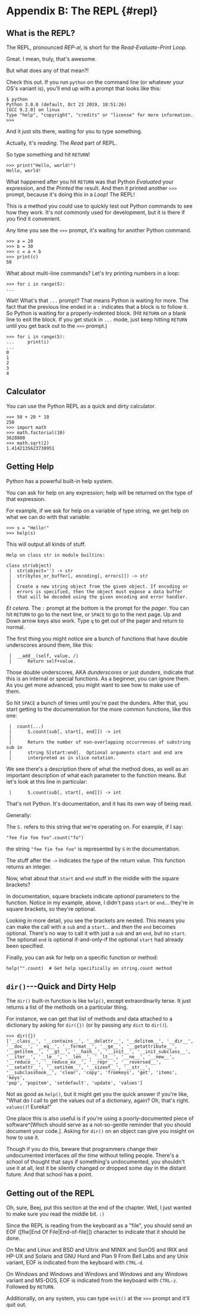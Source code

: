 # Appendix B: The REPL {#repl}

## What is the REPL?

The REPL, pronounced _REP-əl_, is short for the _Read-Evaluate-Print
Loop_.

Great. I mean, truly, that's awesome.

But what does any of that mean?!

Check this out. If you run `python` on the command line (or whatever
your OS's variant is), you'll end up with a prompt that looks like this:

```
$ python
Python 3.8.0 (default, Oct 23 2019, 18:51:26) 
[GCC 9.2.0] on linux
Type "help", "copyright", "credits" or "license" for more information.
>>>
```

And it just sits there, waiting for you to type something.

Actually, it's _reading_. The _Read_ part of REPL.

So type something and hit `RETURN`!

``` {.py}
>>> print("Hello, world!")
Hello, world!
```

What happened after you hit `RETURN` was that Python _Evaluated_ your
expression, and the _Printed_ the result. And then it printed another
`>>>` prompt, because it's doing this in a _Loop_! The REPL!

This is a method you could use to quickly test out Python commands to
see how they work. It's not commonly used for development, but it is
there if you find it convenient.

Any time you see the `>>>` prompt, it's waiting for another Python
command.

``` {.py}
>>> a = 20
>>> b = 30
>>> c = a + b
>>> print(c)
50
```

What about multi-line commands? Let's try printing numbers in a loop:

``` {.py}
>>> for i in range(5):
...
```

Wait! What's that `...` prompt? That means Python is waiting for more.
The fact that the previous line ended in a `:` indicates that a block is
to follow it. So Python is waiting for a properly-indented block. (Hit
`RETURN` on a blank line to exit the block. If you get stuck in `...`
mode, just keep hitting `RETURN` until you get back out to the `>>>`
prompt.)

``` {.py}
>>> for i in range(5):
...     print(i)
... 
0
1
2
3
4
```

## Calculator

You can use the Python REPL as a quick and dirty calculator.

``` {.py}
>>> 50 + 20 * 10
250
>>> import math
>>> math.factorial(10)
3628800
>>> math.sqrt(2)
1.4142135623730951
```

## Getting Help

Python has a powerful built-in help system.

You can ask for help on any expression; help will be returned on the
type of that expression.

For example, if we ask for help on a variable of type string, we get
help on what we can do with that variable:

``` {.py}
>>> s = "Hello!"
>>> help(s)
```

This will output all kinds of stuff.

```
Help on class str in module builtins:

class str(object)
 |  str(object='') -> str
 |  str(bytes_or_buffer[, encoding[, errors]]) -> str
 |  
 |  Create a new string object from the given object. If encoding or
 |  errors is specified, then the object must expose a data buffer
 |  that will be decoded using the given encoding and error handler.
```

_Et cetera_. The `:` prompt at the bottom is the prompt for the _pager_.
You can hit `RETURN` to go to the next line, or `SPACE` to go to the
next page. Up and Down arrow keys also work. Type `q` to get out of the
pager and return to normal.

The first thing you might notice are a bunch of functions that have
double underscores around them, like this:

```
 |  __add__(self, value, /)
 |      Return self+value.
```

Those double underscores, AKA _dunderscores_ or just _dunders_, indicate
that this is an internal or special functions. As a beginner, you can
ignore them. As you get more advanced, you might want to see how to make
use of them.

So hit `SPACE` a bunch of times until you're past the dunders. After
that, you start getting to the documentation for the more common
functions, like this one:

```
 |  count(...)
 |      S.count(sub[, start[, end]]) -> int
 |      
 |      Return the number of non-overlapping occurrences of substring sub in
 |      string S[start:end].  Optional arguments start and end are
 |      interpreted as in slice notation.
```

We see there's a description there of what the method does, as well as
an important description of what each parameter to the function means.
But let's look at this line in particular:

```
 |      S.count(sub[, start[, end]]) -> int
```

That's not Python. It's documentation, and it has its own way of being
read.

Generally:

The `S.` refers to this string that we're operating on. For example, if
I say:

``` {.py}
"fee fie foe foo".count("fo")
```

the string `"fee fie foe foo"` is represented by `S` in the documentation.

The stuff after the `->` indicates the type of the return value. This
function returns an integer.

Now, what about that `start` and `end` stuff in the middle with the
square brackets?

In documentation, square brackets indicate _optional_ parameters to the
function. Notice in my example, above, I didn't pass `start` or `end`...
they're in square brackets, so they're optional.

Looking in more detail, you see the brackets are nested. This means you
can make the call with a `sub` and a `start`... and _then_ the `end`
becomes optional. There's no way to call it with just a `sub` and an
`end`, but no `start`. The optional `end` is optional if-and-only-if the
optional `start` had already been specified.

Finally, you can ask for help on a specific function or method:

``` {.py}
help("".count)  # Get help specifically on string.count method
```

## `dir()`---Quick and Dirty Help

The `dir()` built-in function is like `help()`, except extraordinarily
terse. It just returns a list of the methods on a particular thing.

For instance, we can get that list of methods and data attached to a
dictionary by asking for `dir({})` (or by passing any `dict` to
`dir()`).

``` {.py}
>>> dir({})
['__class__', '__contains__', '__delattr__', '__delitem__', '__dir__',
'__doc__', '__eq__', '__format__', '__ge__', '__getattribute__',
'__getitem__', '__gt__', '__hash__', '__init__', '__init_subclass__',
'__iter__', '__le__', '__len__', '__lt__', '__ne__', '__new__',
'__reduce__', '__reduce_ex__', '__repr__', '__reversed__',
'__setattr__', '__setitem__', '__sizeof__', '__str__',
'__subclasshook__', 'clear', 'copy', 'fromkeys', 'get', 'items', 'keys',
'pop', 'popitem', 'setdefault', 'update', 'values']
```

Not as good as `help()`, but it might get you the quick answer if you're
like, "What do I call to get the values out of a dictionary, again? Oh,
that's right. `values()`! Eureka!"

One place this is also useful is if you're using a poorly-documented
piece of software^[Which should serve as a not-so-gentle reminder that
you should document your code.]. Asking for `dir()` on an object can
give you insight on how to use it.

Though if you do this, beware that programmers change their undocumented
interfaces _all the time_ without telling people. There's a school of
thought that says if something's undocumented, you shouldn't use it at
all, lest it be silently changed or dropped some day in the distant
future. And that school has a point.


## Getting out of the REPL

Oh, sure, Beej, put this section at the end of the chapter. Well, I just
wanted to make sure you read the middle bit. `:)`

Since the REPL is reading from the keyboard as a "file", you should send
an EOF ([flw[End Of File|End-of-file]]) character to indicate that it
should be done.

On Mac and Linux and BSD and Ultrix and MINIX and SunOS and IRIX and
HP-UX and Solaris and GNU Hurd and Plan 9 From Bell Labs and any Unix
variant, EOF is indicated from the keyboard with `CTRL-d`.

On Windows and Windows and Windows and Windows and any Windows variant
and MS-DOS, EOF is indicated from the keyboard with `CTRL-z`. Followed
by `RETURN`.

Additionally, on any system, you can type `exit()` at the `>>>` prompt
and it'll quit out.
